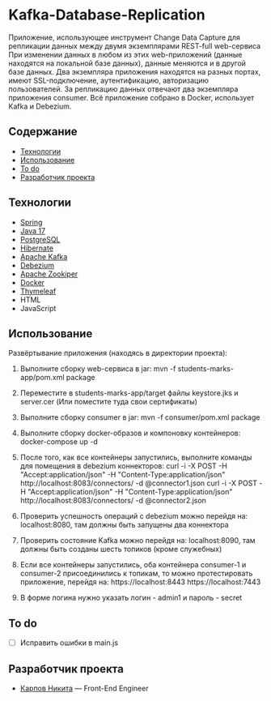 # Kafka-Database-Replication
Приложение, использующее инструмент Change Data Capture для репликации данных между двумя экземплярами REST-full web-сервиса
При изменении данных в любом из этих web-приложений (данные находятся на локальной базе данных),
данные меняются и в другой базе данных. Два экземпляра приложения находятся на разных портах, имеют SSL-подключение,
аутентификацию, авторизацию пользователей. За репликацию данных отвечают два экземпляра приложения consumer.
Всё приложение собрано в Docker, использует Kafka и Debezium.

## Содержание
- [Технологии](#технологии)
- [Использование](#использование)
- [To do](#to-do)
- [Разработчик проекта](#разработчик-проекта)

## Технологии
- [Spring](https://spring.io/)
- [Java 17](https://www.java.com/)
- [PostgreSQL](https://www.postgresql.org/)
- [Hibernate](https://hibernate.org/)
- [Apache Kafka](https://kafka.apache.org/)
- [Debezium](https://debezium.io/)
- [Apache Zookiper](https://zookeeper.apache.org/)
- [Docker](https://www.docker.com/)
- [Thymeleaf](https://www.thymeleaf.org/)
- HTML
- JavaScript

## Использование
Развёртывание приложения (находясь в директории проекта):

1. Выполните сборку web-сервиса в jar: 
   mvn -f students-marks-app/pom.xml package

2. Переместите в students-marks-app/target файлы keystore.jks и server.cer (Или поместите туда свои сертификаты)

3. Выполните сборку consumer в jar:
   mvn -f consumer/pom.xml package

4. Выполните сборку docker-образов и компоновку контейнеров:
   docker-compose up -d

5. После того, как все контейнеры запустились, выполните команды для помещения в debezium коннекторов:
   curl -i -X POST -H "Accept:application/json" -H  "Content-Type:application/json" http://localhost:8083/connectors/ -d @connector1.json
   curl -i -X POST -H "Accept:application/json" -H  "Content-Type:application/json" http://localhost:8083/connectors/ -d @connector2.json

6. Проверить успешность операций с debezium можно перейдя на: localhost:8080, там должны быть запущены два коннектора

7. Проверить состояние Kafka можно перейдя на: localhost:8090, там должны быть созданы шесть топиков (кроме служебных)

8. Если все контейнеры запустились, оба контейнера consumer-1 и consumer-2 присоединились к топикам, то можно протестировать приложение, перейдя на:
    https://localhost:8443
    https://localhost:7443

9. В форме логина нужно указать логин - admin1 и пароль - secret

## To do
- [ ] Исправить ошибки в main.js

## Разработчик проекта
- [Карпов Никита](t.me/karpoffN) — Front-End Engineer